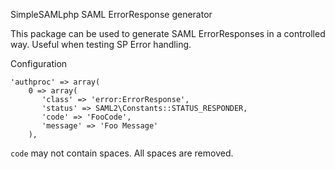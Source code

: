 SimpleSAMLphp SAML ErrorResponse generator

This package can be used to generate SAML ErrorResponses in a controlled way.
Useful when testing SP Error handling.

Configuration

```
'authproc' => array(
    0 => array(
       'class' => 'error:ErrorResponse',
       'status' => SAML2\Constants::STATUS_RESPONDER,
       'code' => 'FooCode',
       'message' => 'Foo Message'
    ),
```

```code``` may not contain spaces. All spaces are removed.
